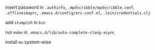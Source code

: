 insert password in `.authinfo`, `.mpdscribble/mpdscribble.conf`, `.offlineimaprc`, `.emacs.d/config/erc-conf.el`, `.lein/credentials.clj`

add `stumpish` in `bin`

run `make` in `.emacs.d/lib/auto-complete-clang-async`

install `mu` system-wise
